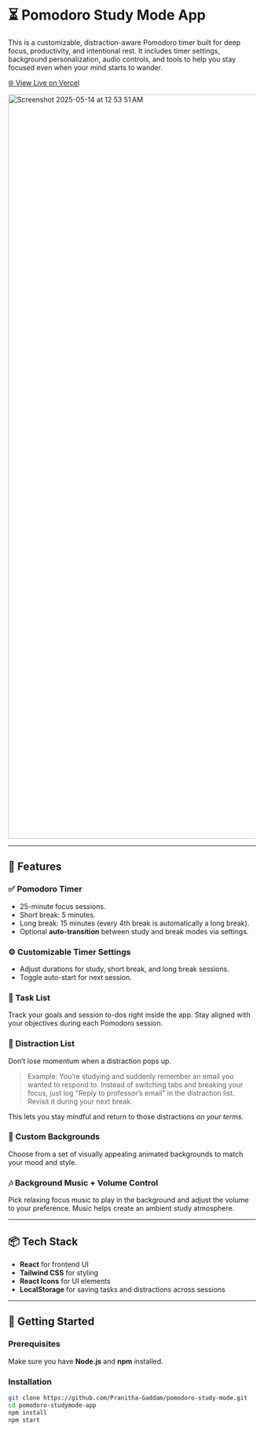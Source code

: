 # ⏳ Pomodoro Study Mode App

This is a customizable, distraction-aware Pomodoro timer built for deep focus, productivity, and intentional rest. It includes timer settings, background personalization, audio controls, and tools to help you stay focused even when your mind starts to wander.

[🌐 View Live on Vercel](https://pomodoro-study-mode.vercel.app)

<img width="1512" alt="Screenshot 2025-05-14 at 12 53 51 AM" src="https://github.com/user-attachments/assets/934aaabf-3338-4779-a9ef-606465870c0a" />

---

## 🧠 Features

### ✅ Pomodoro Timer
- 25-minute focus sessions.
- Short break: 5 minutes.
- Long break: 15 minutes (every 4th break is automatically a long break).
- Optional **auto-transition** between study and break modes via settings.

### ⚙️ Customizable Timer Settings
- Adjust durations for study, short break, and long break sessions.
- Toggle auto-start for next session.

### 📝 Task List
Track your goals and session to-dos right inside the app. Stay aligned with your objectives during each Pomodoro session.

### 🚧 Distraction List
Don’t lose momentum when a distraction pops up.

> Example: You’re studying and suddenly remember an email you wanted to respond to. Instead of switching tabs and breaking your focus, just log "Reply to professor’s email" in the distraction list. Revisit it during your next break.

This lets you stay mindful and return to those distractions *on your terms*.

### 🌄 Custom Backgrounds
Choose from a set of visually appealing animated backgrounds to match your mood and style.

### 🎶 Background Music + Volume Control
Pick relaxing focus music to play in the background and adjust the volume to your preference. Music helps create an ambient study atmosphere.

---

## 📦 Tech Stack

- **React** for frontend UI
- **Tailwind CSS** for styling
- **React Icons** for UI elements
- **LocalStorage** for saving tasks and distractions across sessions

---

## 🚀 Getting Started

### Prerequisites
Make sure you have **Node.js** and **npm** installed.

### Installation

```bash
git clone https://github.com/Pranitha-Gaddam/pomodoro-study-mode.git
cd pomodoro-studymode-app
npm install
npm start
